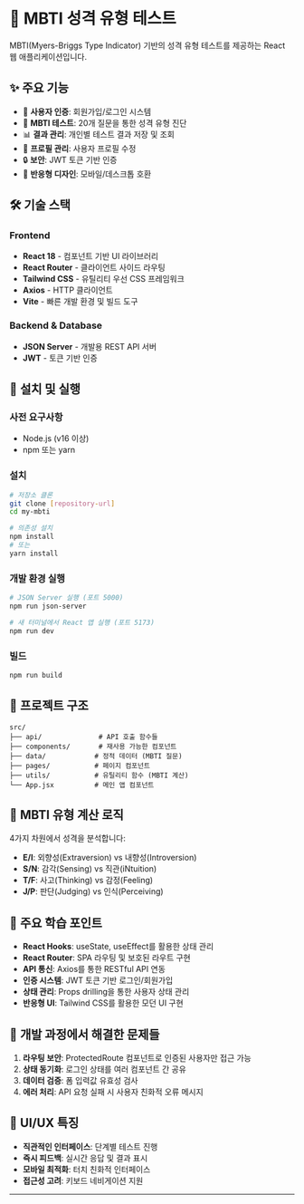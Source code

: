 # 🧠 MBTI 성격 유형 테스트

MBTI(Myers-Briggs Type Indicator) 기반의 성격 유형 테스트를 제공하는 React 웹 애플리케이션입니다.

## ✨ 주요 기능

- 🔐 **사용자 인증**: 회원가입/로그인 시스템
- 📝 **MBTI 테스트**: 20개 질문을 통한 성격 유형 진단
- 📊 **결과 관리**: 개인별 테스트 결과 저장 및 조회
- 👤 **프로필 관리**: 사용자 프로필 수정
- 🔒 **보안**: JWT 토큰 기반 인증
- 📱 **반응형 디자인**: 모바일/데스크톱 호환

## 🛠️ 기술 스택

### Frontend

- **React 18** - 컴포넌트 기반 UI 라이브러리
- **React Router** - 클라이언트 사이드 라우팅
- **Tailwind CSS** - 유틸리티 우선 CSS 프레임워크
- **Axios** - HTTP 클라이언트
- **Vite** - 빠른 개발 환경 및 빌드 도구

### Backend & Database

- **JSON Server** - 개발용 REST API 서버
- **JWT** - 토큰 기반 인증

## 🚀 설치 및 실행

### 사전 요구사항

- Node.js (v16 이상)
- npm 또는 yarn

### 설치

```bash
# 저장소 클론
git clone [repository-url]
cd my-mbti

# 의존성 설치
npm install
# 또는
yarn install
```

### 개발 환경 실행

```bash
# JSON Server 실행 (포트 5000)
npm run json-server

# 새 터미널에서 React 앱 실행 (포트 5173)
npm run dev
```

### 빌드

```bash
npm run build
```

## 📁 프로젝트 구조

```
src/
├── api/              # API 호출 함수들
├── components/       # 재사용 가능한 컴포넌트
├── data/            # 정적 데이터 (MBTI 질문)
├── pages/           # 페이지 컴포넌트
├── utils/           # 유틸리티 함수 (MBTI 계산)
└── App.jsx          # 메인 앱 컴포넌트
```

## 🎯 MBTI 유형 계산 로직

4가지 차원에서 성격을 분석합니다:

- **E/I**: 외향성(Extraversion) vs 내향성(Introversion)
- **S/N**: 감각(Sensing) vs 직관(iNtuition)
- **T/F**: 사고(Thinking) vs 감정(Feeling)
- **J/P**: 판단(Judging) vs 인식(Perceiving)

## 📝 주요 학습 포인트

- **React Hooks**: useState, useEffect를 활용한 상태 관리
- **React Router**: SPA 라우팅 및 보호된 라우트 구현
- **API 통신**: Axios를 통한 RESTful API 연동
- **인증 시스템**: JWT 토큰 기반 로그인/회원가입
- **상태 관리**: Props drilling을 통한 사용자 상태 관리
- **반응형 UI**: Tailwind CSS를 활용한 모던 UI 구현

## 🔧 개발 과정에서 해결한 문제들

1. **라우팅 보안**: ProtectedRoute 컴포넌트로 인증된 사용자만 접근 가능
2. **상태 동기화**: 로그인 상태를 여러 컴포넌트 간 공유
3. **데이터 검증**: 폼 입력값 유효성 검사
4. **에러 처리**: API 요청 실패 시 사용자 친화적 오류 메시지

## 🎨 UI/UX 특징

- **직관적인 인터페이스**: 단계별 테스트 진행
- **즉시 피드백**: 실시간 응답 및 결과 표시
- **모바일 최적화**: 터치 친화적 인터페이스
- **접근성 고려**: 키보드 네비게이션 지원

---

